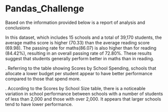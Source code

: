 # Pandas_Challenge

Based on the information provided below is a report of analysis and conclusions

In this dataset, which includes 15 schools and a total of 39,170 students, the average maths score is higher (70.33) than the average reading score (69.98). The passing rate for maths(86.07) is also higher than for reading (84.42%), resulting in an overall passing rate of 72.80%. These results suggest that students generally perform better in maths than in reading.

. Referring to the table showing Scores by School Spending, schools that allocate a lower budget per student appear to have better performance compared to those that spend more.

. According to the Scores by School Size table, there is a noticeable variation in school performance between schools with a number of students of less than 2,000 and those with over 2,000. It appears that larger schools tend to have lower performance.




